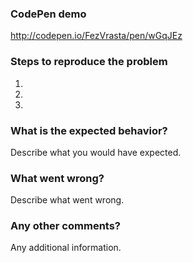 <!--
Thanks for your interest in contributing to Popper.js!  
Please, make sure to fill all the sections of the template before submitting any issue. 
 
Issues without the required informations will be closed.

Want your issue to be fixed earlier? Create a PR that introduces a CI test that fails
because of the bug you found!
-->


### CodePen demo

<!--
Fork and edit this CodePen to allow the contributors to easily reproduce your problem.  
-->

http://codepen.io/FezVrasta/pen/wGqJEz

### Steps to reproduce the problem

1.  
2.  
3.  

### What is the expected behavior?

Describe what you would have expected.

### What went wrong?

Describe what went wrong.

### Any other comments?

Any additional information.

